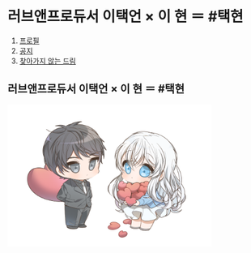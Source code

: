 <h1>러브앤프로듀서 이택언 × 이 현 ＝ #택현</h1>
 <ol>
   <li><a href="profile.html">프로필</a></li>
   <li><a href="notice.html">공지</a></li>
   <li><a href="list.html">찾아가지 않는 드림</a></li>
 </ol>
 <h2>러브앤프로듀서 이택언 × 이 현 ＝ #택현</h2>
 <img src="main.png" width="80%">
